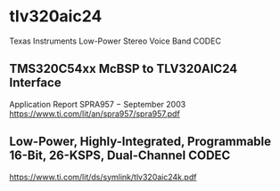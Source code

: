 # tlv320aic24
Texas Instruments Low-Power Stereo Voice Band CODEC

## TMS320C54xx McBSP to TLV320AIC24 Interface
Application Report SPRA957 − September 2003
https://www.ti.com/lit/an/spra957/spra957.pdf

## Low-Power, Highly-Integrated, Programmable 16-Bit, 26-KSPS, Dual-Channel CODEC
https://www.ti.com/lit/ds/symlink/tlv320aic24k.pdf
